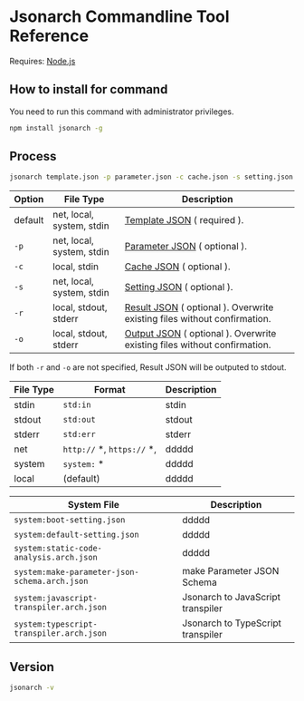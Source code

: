 # Jsonarch Commandline Tool Reference

Requires: [Node.js](https://nodejs.org/)

## How to install for command

You need to run this command with administrator privileges.

```sh
npm install jsonarch -g
```

## Process

```sh
jsonarch template.json -p parameter.json -c cache.json -s setting.json -r result.json -o output.json
```

|Option|File Type|Description|
|---|---|---|
|default|net, local, system, stdin|[Template JSON](./reference.md#template-json) ( required ).|
|`-p`|net, local, system, stdin|[Parameter JSON](./reference.md#parameter-json) ( optional ).|
|`-c`|local, stdin|[Cache JSON](./reference.md#cache-json) ( optional ).|
|`-s`|net, local, system, stdin|[Setting JSON](./reference.md#setting-json) ( optional ).|
|`-r`|local, stdout, stderr|[Result JSON](./reference.md#result-json) ( optional ). Overwrite existing files without confirmation.|
|`-o`|local, stdout, stderr|[Output JSON](./reference.md#output-json) ( optional ). Overwrite existing files without confirmation.|

If both `-r` and `-o` are not specified, Result JSON will be outputed to stdout.

|File Type|Format|Description|
|---|---|---|
|stdin|`std:in`|stdin|
|stdout|`std:out`|stdout|
|stderr|`std:err`|stderr|
|net|`http://` *, `https://` *,|ddddd|
|system|`system:` *|ddddd|
|local|(default)|ddddd|

|System File|Description|
|---|---|
|`system:boot-setting.json`|ddddd|
|`system:default-setting.json`|ddddd|
|`system:static-code-analysis.arch.json`|ddddd|
|`system:make-parameter-json-schema.arch.json`|make Parameter JSON Schema|
|`system:javascript-transpiler.arch.json`|Jsonarch to JavaScript transpiler|
|`system:typescript-transpiler.arch.json`|Jsonarch to TypeScript transpiler|

## Version

```sh
jsonarch -v
```
